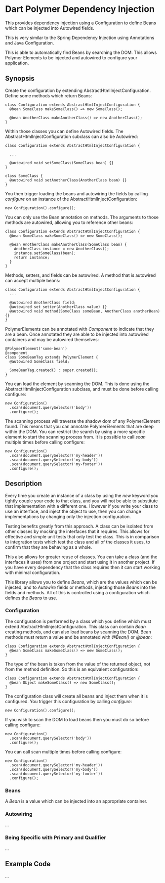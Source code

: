 Dart Polymer Dependency Injection
=========================

This provides dependency injection using a Configuration to define Beans which can be injected into Autowired fields.

This is very similar to the Spring Dependency Injection using Annotations and Java Configuration.

This is able to automatically find Beans by searching the DOM. This allows Polymer Elements to be injected and autowired to configure your application.

Synopsis
--------

Create the configuration by extending AbstractHtmlInjectConfiguration. Define some methods which return Beans:

    class Configuration extends AbstractHtmlInjectConfiguration {
      @bean SomeClass makeSomeClass() => new SomeClass();

      @bean AnotherClass makeAnotherClass() => new AnotherClass();
    }

Within those classes you can define Autowired fields. The AbstractHtmlInjectConfiguration subclass can also be Autowired:

    class Configuration extends AbstractHtmlInjectConfiguration {

      ...

      @autowired void setSomeClass(SomeClass bean) {}
    }

    class SomeClass {
      @autowired void setAnotherClass(AnotherClass bean) {}
    }

You then trigger loading the beans and autowiring the fields by calling _configure_ on an instance of the AbstractHtmlInjectConfiguration:

    new Configuration().configure();

You can only use the Bean annotation on methods. The arguments to those methods are autowired, allowing you to reference other beans:

    class Configuration extends AbstractHtmlInjectConfiguration {
      @bean SomeClass makeSomeClass() => new SomeClass();

      @bean AnotherClass makeAnotherClass(SomeClass bean) {
        AnotherClass instance = new AnotherClass();
        instance.setSomeClass(bean);
        return instance;
      }
    }

Methods, setters, and fields can be autowired. A method that is autowired can accept multiple beans:

    class Configuration extends AbstractHtmlInjectConfiguration {
      ...

      @autowired AnotherClass field;
      @autowired set setter(AnotherClass value) {}
      @autowired void method(SomeClass someBean, AnotherClass anotherBean) {}
    }

PolymerElements can be annotated with _Component_ to indicate that they are a bean. Once annotated they are able to be injected into autowired containers and may be autowired themselves:

    @PolymerElement('some-bean')
    @component
    class SomeBeanTag extends PolymerElement {
      @autowired SomeClass field;

      SomeBeanTag.created() : super.created();
    }

You can load the element by scanning the DOM. This is done using the AbstractHtmlInjectConfiguration subclass, and must be done before calling configure:

    new Configuration()
      .scan(document.querySelector('body'))
      .configure();

The scanning process will traverse the shadow dom of any PolymerElement found. This means that you can annotate PolymerElements that are deep within the DOM. You can restrict the search by using a more specific element to start the scanning process from. It is possible to call _scan_ multiple times before calling configure:

    new Configuration()
      .scan(document.querySelector('my-header'))
      .scan(document.querySelector('my-body'))
      .scan(document.querySelector('my-footer'))
      .configure();


Description
-----------

Every time you create an instance of a class by using the _new_ keyword you tightly couple your code to that class, and you will not be able to substitute that implementation with a different one. However if you write your class to use an interface, and inject the object to use, then you can change implementations by changing only the injection configuration.

Testing benefits greatly from this approach. A class can be isolated from other classes by mocking the interfaces that it requires. This allows for effective and simple unit tests that only test the class. This is in comparison to integration tests which test the class and all of the classes it uses, to confirm that they are behaving as a whole.

This also allows for greater reuse of classes. You can take a class (and the interfaces it uses) from one project and start using it in another project. If you have every dependency that the class requires then it can start working with minimal configuration.

This library allows you to define _Beans_, which are the values which can be injected, and to _Autowire_ fields or methods, injecting those _Beans_ into the fields and methods. All of this is controlled using a configuration which defines the _Beans_ to use.

### Configuration

The configuration is performed by a class which you define which must extend AbstractHtmlInjectConfiguration. This class can contain _Bean_ creating methods, and can also load beans by scanning the DOM. Bean methods must return a value and be annotated with _@Bean()_ or _@bean_:

    class Configuration extends AbstractHtmlInjectConfiguration {
      @bean SomeClass makeSomeClass() => new SomeClass();
    }

The type of the bean is taken from the value of the returned object, not from the method definition. So this is an equivalent configuration:

    class Configuration extends AbstractHtmlInjectConfiguration {
      @bean Object makeSomeClass() => new SomeClass();
    }

The configuration class will create all beans and inject them when it is configured. You trigger this configuration by calling _configure_:

    new Configuration().configure();

If you wish to scan the DOM to load beans then you must do so before calling configure:

    new Configuration()
      .scan(document.querySelector('body'))
      .configure();

You can call scan multiple times before calling configure:

    new Configuration()
      .scan(document.querySelector('my-header'))
      .scan(document.querySelector('my-body'))
      .scan(document.querySelector('my-footer'))
      .configure();

### Beans

A _Bean_ is a value which can be injected into an appropriate container.

### Autowiring

...

### Being Specific with Primary and Qualifier

...

Example Code
------------

...

